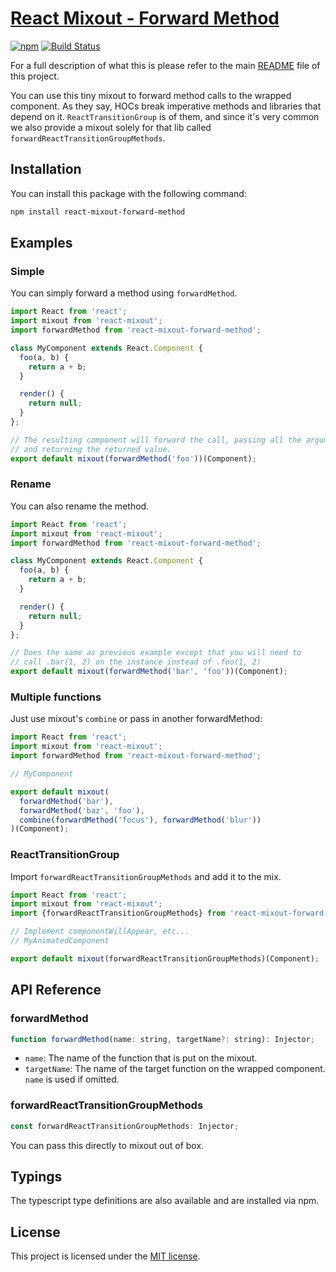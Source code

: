 # [React Mixout - Forward Method](https://github.com/alitaheri/react-mixout-forward-method)
[![npm](https://badge.fury.io/js/react-mixout-forward-method.svg)](https://badge.fury.io/js/react-mixout-forward-method)
[![Build Status](https://travis-ci.org/alitaheri/react-mixout.svg?branch=master)](https://travis-ci.org/alitaheri/react-mixout)

For a full description of what this is please refer to 
the main [README](https://github.com/alitaheri/react-mixout) file of this project.

You can use this tiny mixout to forward method calls to the wrapped component.
As they say, HOCs break imperative methods and libraries that depend on it.
`ReactTransitionGroup` is of them, and since it's very common we also provide
a mixout solely for that lib called `forwardReactTransitionGroupMethods`.

## Installation

You can install this package with the following command:

```sh
npm install react-mixout-forward-method
```

## Examples

### Simple

You can simply forward a method using `forwardMethod`.

```js
import React from 'react';
import mixout from 'react-mixout';
import forwardMethod from 'react-mixout-forward-method';

class MyComponent extends React.Component {
  foo(a, b) {
    return a + b;
  }

  render() {
    return null;
  }
};

// The resulting component will forward the call, passing all the arguments
// and returning the returned value.
export default mixout(forwardMethod('foo'))(Component);
```

### Rename

You can also rename the method.

```js
import React from 'react';
import mixout from 'react-mixout';
import forwardMethod from 'react-mixout-forward-method';

class MyComponent extends React.Component {
  foo(a, b) {
    return a + b;
  }

  render() {
    return null;
  }
};

// Does the same as previous example except that you will need to
// call .bar(1, 2) on the instance instead of .foo(1, 2)
export default mixout(forwardMethod('bar', 'foo'))(Component);
```

### Multiple functions

Just use mixout's `combine` or pass in another forwardMethod:

```js
import React from 'react';
import mixout from 'react-mixout';
import forwardMethod from 'react-mixout-forward-method';

// MyComponent

export default mixout(
  forwardMethod('bar'),
  forwardMethod('baz', 'foo'),
  combine(forwardMethod('focus'), forwardMethod('blur'))
)(Component);
```

### ReactTransitionGroup

Import `forwardReactTransitionGroupMethods` and add it to the mix.

```js
import React from 'react';
import mixout from 'react-mixout';
import {forwardReactTransitionGroupMethods} from 'react-mixout-forward-method';

// Implement componentWillAppear, etc...
// MyAnimatedComponent

export default mixout(forwardReactTransitionGroupMethods)(Component);
```

## API Reference

### forwardMethod

```js
function forwardMethod(name: string, targetName?: string): Injector;
```

* `name`: The name of the function that is put on the mixout.
* `targetName`: The name of the target function on the wrapped component.
`name` is used if omitted.

### forwardReactTransitionGroupMethods

```js
const forwardReactTransitionGroupMethods: Injector;
```

You can pass this directly to mixout out of box.

## Typings

The typescript type definitions are also available and are installed via npm.

## License
This project is licensed under the [MIT license](https://github.com/alitaheri/react-mixout/blob/master/LICENSE).
